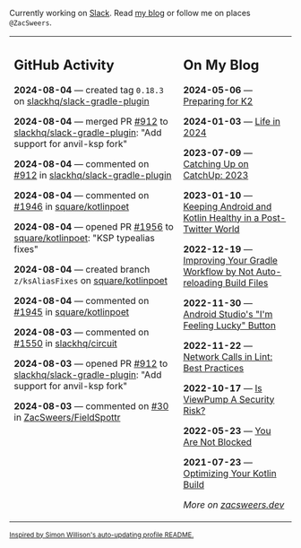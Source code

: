 Currently working on [Slack](https://slack.com/). Read [my blog](https://zacsweers.dev/) or follow me on places `@ZacSweers`.

<table><tr><td valign="top" width="60%">

## GitHub Activity
<!-- githubActivity starts -->
**2024-08-04** — created tag `0.18.3` on [slackhq/slack-gradle-plugin](https://github.com/slackhq/slack-gradle-plugin)

**2024-08-04** — merged PR [#912](https://github.com/slackhq/slack-gradle-plugin/pull/912) to [slackhq/slack-gradle-plugin](https://github.com/slackhq/slack-gradle-plugin): "Add support for anvil-ksp fork"

**2024-08-04** — commented on [#912](https://github.com/slackhq/slack-gradle-plugin/pull/912#issuecomment-2268009941) in [slackhq/slack-gradle-plugin](https://github.com/slackhq/slack-gradle-plugin)

**2024-08-04** — commented on [#1946](https://github.com/square/kotlinpoet/issues/1946#issuecomment-2267728838) in [square/kotlinpoet](https://github.com/square/kotlinpoet)

**2024-08-04** — opened PR [#1956](https://github.com/square/kotlinpoet/pull/1956) to [square/kotlinpoet](https://github.com/square/kotlinpoet): "KSP typealias fixes"

**2024-08-04** — created branch `z/ksAliasFixes` on [square/kotlinpoet](https://github.com/square/kotlinpoet)

**2024-08-04** — commented on [#1945](https://github.com/square/kotlinpoet/issues/1945#issuecomment-2267671523) in [square/kotlinpoet](https://github.com/square/kotlinpoet)

**2024-08-03** — commented on [#1550](https://github.com/slackhq/circuit/pull/1550#issuecomment-2267200642) in [slackhq/circuit](https://github.com/slackhq/circuit)

**2024-08-03** — opened PR [#912](https://github.com/slackhq/slack-gradle-plugin/pull/912) to [slackhq/slack-gradle-plugin](https://github.com/slackhq/slack-gradle-plugin): "Add support for anvil-ksp fork"

**2024-08-03** — commented on [#30](https://github.com/ZacSweers/FieldSpottr/pull/30#issuecomment-2267165633) in [ZacSweers/FieldSpottr](https://github.com/ZacSweers/FieldSpottr)
<!-- githubActivity ends -->
</td><td valign="top" width="40%">

## On My Blog
<!-- blog starts -->
**2024-05-06** — [Preparing for K2](https://www.zacsweers.dev/preparing-for-k2/)

**2024-01-03** — [Life in 2024](https://www.zacsweers.dev/life-in-2024/)

**2023-07-09** — [Catching Up on CatchUp: 2023](https://www.zacsweers.dev/catching-up-on-catchup-2023/)

**2023-01-10** — [Keeping Android and Kotlin Healthy in a Post-Twitter World](https://www.zacsweers.dev/keeping-android-healthy/)

**2022-12-19** — [Improving Your Gradle Workflow by Not Auto-reloading Build Files](https://www.zacsweers.dev/improving-your-workflow-by-not-auto-reloading-build-files/)

**2022-11-30** — [Android Studio's "I'm Feeling Lucky" Button](https://www.zacsweers.dev/android-studios-im-feeling-lucky-button/)

**2022-11-22** — [Network Calls in Lint: Best Practices](https://www.zacsweers.dev/network-calls-in-lint-best-practices/)

**2022-10-17** — [Is ViewPump A Security Risk?](https://www.zacsweers.dev/is-viewpump-a-security-risk/)

**2022-05-23** — [You Are Not Blocked](https://www.zacsweers.dev/you-are-not-blocked/)

**2021-07-23** — [Optimizing Your Kotlin Build](https://www.zacsweers.dev/optimizing-your-kotlin-build/)
<!-- blog ends -->
_More on [zacsweers.dev](https://zacsweers.dev/)_
</td></tr></table>

<sub><a href="https://simonwillison.net/2020/Jul/10/self-updating-profile-readme/">Inspired by Simon Willison's auto-updating profile README.</a></sub>
